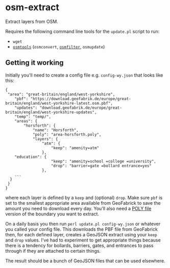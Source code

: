 # osm-extract
Extract layers from OSM.

Requires the following command line tools for the `update.pl` script to run:
  * `wget`
  * [`osmtools`](https://gitlab.com/osm-c-tools/osmctools) (`osmconvert`, [`osmfilter`](https://wiki.openstreetmap.org/wiki/Osmfilter#Download), `osmupdate`)

## Getting it working

Initially you'll need to create a config file e.g. `config-wy.json` that looks like this:
```
{
 "area": "great-britain/england/west-yorkshire",
	"pbf": "https://download.geofabrik.de/europe/great-britain/england/west-yorkshire-latest.osm.pbf",
	"updates": "download.geofabrik.de/europe/great-britain/england/west-yorkshire-updates",
	"temp": "temp/",
	"areas": {
		"horsforth": {
			"name": "Horsforth",
			"poly": "area-horsforth.poly",
			"layers": {
				"atm": {
					"keep": "amenity=atm"
				},
    "education": {
					"keep": "amenity=school =college =university",
					"drop": "barrier=gate =bollard entrance=yes"
				},
    ...
  }
 }
}
```

where each layer is defined by a `keep` and (optional) `drop`. Make sure `pbf` is set to the smallest appropriate area available from GeoFabrick to save the amount you need to download every day. You'll also need a [POLY file](https://wiki.openstreetmap.org/wiki/Osmosis/Polygon_Filter_File_Format) version of the boundary you want to extract.

On a daily basis you then run `perl update.pl config-wy.json` or whatever you called your config file. This downloads the PBF file from GeoFabrick then, for each defined layer, creates a GeoJSON extract using your `keep` and `drop` values. I've had to experiment to get appropriate things because there is a tendency for bollards, barriers, gates, and entrances to pass through if they are attached to certain things.

The result should be a bunch of GeoJSON files that can be used elsewhere.
